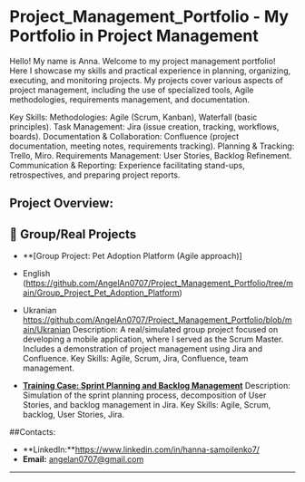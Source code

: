 # Project_Management_Portfolio - My Portfolio in Project Management

Hello! My name is Anna. 
Welcome to my project management portfolio! Here I showcase my skills and practical experience in planning, organizing, executing, and monitoring projects. My projects cover various aspects of project management, including the use of specialized tools, Agile methodologies, requirements management, and documentation.

Key Skills:
Methodologies: Agile (Scrum, Kanban), Waterfall (basic principles).
Task Management: Jira (issue creation, tracking, workflows, boards).
Documentation & Collaboration: Confluence (project documentation, meeting notes, requirements tracking).
Planning & Tracking: Trello, Miro.
Requirements Management: User Stories, Backlog Refinement.
Communication & Reporting: Experience facilitating stand-ups, retrospectives, and preparing project reports.

## Project Overview:

## 👥 Group/Real Projects
* **[Group Project: Pet Adoption Platform (Agile approach)]
* English (https://github.com/AngelAn0707/Project_Management_Portfolio/tree/main/Group_Project_Pet_Adoption_Platform)
* Ukranian https://github.com/AngelAn0707/Project_Management_Portfolio/blob/main/Ukranian 
    Description: A real/simulated group project focused on developing a mobile application, where I served as the Scrum Master. Includes a demonstration of project management using Jira and Confluence.
    Key Skills: Agile, Scrum, Jira, Confluence, team management.


* **[Training Case: Sprint Planning and Backlog Management](Sprint_Planning_Case/README.md)**
     Description: Simulation of the sprint planning process, decomposition of User Stories, and backlog management in Jira.
     Key Skills: Agile, Scrum, backlog, User Stories, Jira.

##Contacts:

* **LinkedIn:**https://www.linkedin.com/in/hanna-samoilenko7/
* **Email:** angelan0707@gmail.com

---
